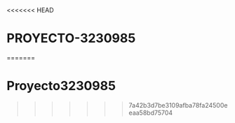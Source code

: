 <<<<<<< HEAD
# PROYECTO-3230985



=======
# Proyecto3230985
>>>>>>> 7a42b3d7be3109afba78fa24500eeaa58bd75704
